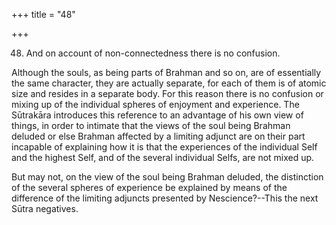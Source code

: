 +++
title = "48"

+++


48. And on account of non-connectedness there is no confusion.

Although the souls, as being parts of Brahman and so on, are of essentially the same character, they are actually separate, for each of them is of atomic size and resides in a separate body. For this reason there is no confusion or mixing up of the individual spheres of enjoyment and experience. The Sūtrakāra introduces this reference to an advantage of his own view of things, in order to intimate that the views of the soul being Brahman deluded or else Brahman affected by a limiting adjunct are on their part incapable of explaining how it is that the experiences of the individual Self and the highest Self, and of the several individual Selfs, are not mixed up.

But may not, on the view of the soul being Brahman deluded, the distinction of the several spheres of experience be explained by means of the difference of the limiting adjuncts presented by Nescience?--This the next Sūtra negatives.

